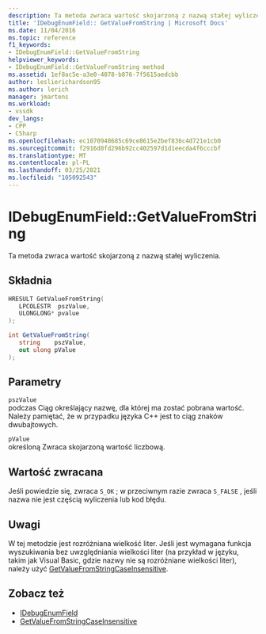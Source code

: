 ```yaml
---
description: Ta metoda zwraca wartość skojarzoną z nazwą stałej wyliczenia.
title: 'IDebugEnumField:: GetValueFromString | Microsoft Docs'
ms.date: 11/04/2016
ms.topic: reference
f1_keywords:
- IDebugEnumField::GetValueFromString
helpviewer_keywords:
- IDebugEnumField::GetValueFromString method
ms.assetid: 1ef8ac5e-a3e0-4078-b876-7f5615aedcbb
author: leslierichardson95
ms.author: lerich
manager: jmartens
ms.workload:
- vssdk
dev_langs:
- CPP
- CSharp
ms.openlocfilehash: ec1070948685c69ce8615e2bef836c4d721e1cb0
ms.sourcegitcommit: f2916d8fd296b92cc402597d1d1eecda4f6cccbf
ms.translationtype: MT
ms.contentlocale: pl-PL
ms.lasthandoff: 03/25/2021
ms.locfileid: "105092543"
---
```

# <a name="idebugenumfieldgetvaluefromstring"></a>IDebugEnumField::GetValueFromString
Ta metoda zwraca wartość skojarzoną z nazwą stałej wyliczenia.

## <a name="syntax"></a>Składnia

```cpp
HRESULT GetValueFromString(
   LPCOLESTR  pszValue,
   ULONGLONG* pvalue
);
```

```csharp
int GetValueFromString(
   string    pszValue,
   out ulong pValue
);
```

## <a name="parameters"></a>Parametry
`pszValue`\
podczas Ciąg określający nazwę, dla której ma zostać pobrana wartość. Należy pamiętać, że w przypadku języka C++ jest to ciąg znaków dwubajtowych.

`pValue`\
określoną Zwraca skojarzoną wartość liczbową.

## <a name="return-value"></a>Wartość zwracana
 Jeśli powiedzie się, zwraca `S_OK` ; w przeciwnym razie zwraca `S_FALSE` , jeśli nazwa nie jest częścią wyliczenia lub kod błędu.

## <a name="remarks"></a>Uwagi
 W tej metodzie jest rozróżniana wielkość liter. Jeśli jest wymagana funkcja wyszukiwania bez uwzględniania wielkości liter (na przykład w języku, takim jak Visual Basic, gdzie nazwy nie są rozróżniane wielkości liter), należy użyć [GetValueFromStringCaseInsensitive](../../../extensibility/debugger/reference/idebugenumfield-getvaluefromstringcaseinsensitive.md).

## <a name="see-also"></a>Zobacz też
- [IDebugEnumField](../../../extensibility/debugger/reference/idebugenumfield.md)
- [GetValueFromStringCaseInsensitive](../../../extensibility/debugger/reference/idebugenumfield-getvaluefromstringcaseinsensitive.md)
